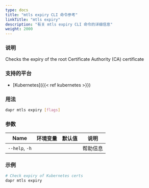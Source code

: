 ```yaml
---
type: docs
title: "mtls expiry CLI 命令参考"
linkTitle: "mtls expiry"
description: "有关 mtls expiry CLI 命令的详细信息"
weight: 2000
---
```


### 说明

Checks the expiry of the root Certificate Authority (CA) certificate

### 支持的平台

- [Kubernetes]({{< ref kubernetes >}})

### 用法

```bash
dapr mtls expiry [flags]
```

### 参数

| Name           | 环境变量 | 默认值 | 说明   |
| -------------- | ---- | --- | ---- |
| `--help`, `-h` |      |     | 帮助信息 |

### 示例

```bash
# Check expiry of Kubernetes certs
dapr mtls expiry
```
